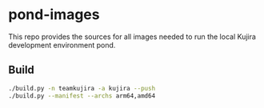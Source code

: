 # pond-images

This repo provides the sources for all images needed to run the local Kujira development environment pond.

## Build

```sh
./build.py -n teamkujira -a kujira --push
./build.py --manifest --archs arm64,amd64
```
